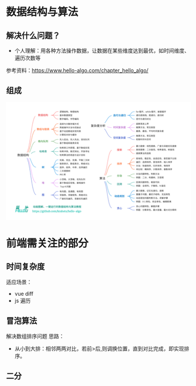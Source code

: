 # 数据结构与算法

## 解决什么问题？

- 个人理解：用各种方法操作数据，让数据在某些维度达到最优，如时间维度、遍历次数等

参考资料：https://www.hello-algo.com/chapter_hello_algo/

## 组成

![alt text](image.png)

# 前端需关注的部分

## 时间复杂度

适应场景：

- vue diff
- js 遍历

## 冒泡算法

解决数组排序问题
思路：

- 从小到大排：相邻两两对比，若前>后,则调换位置，直到对比完成，即实现排序。

## 二分
